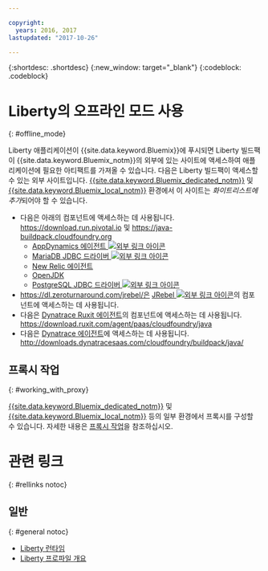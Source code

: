 ```yaml
---

copyright:
  years: 2016, 2017
lastupdated: "2017-10-26"

---
```


{:shortdesc: .shortdesc}
{:new_window: target="_blank"}
{:codeblock: .codeblock}


# Liberty의 오프라인 모드 사용
{: #offline_mode}

Liberty 애플리케이션이 {{site.data.keyword.Bluemix}}에 푸시되면 Liberty 빌드팩이 {{site.data.keyword.Bluemix_notm}}의 외부에 있는 사이트에 액세스하여
애플리케이션에 필요한 아티팩트를 가져올 수 있습니다.  다음은 Liberty 빌드팩이 액세스할 수 있는 외부 사이트입니다.  [{{site.data.keyword.Bluemix_dedicated_notm}}](/docs/dedicated/index.html#dedicated) 및
[{{site.data.keyword.Bluemix_local_notm}}](/docs/local/index.html#local) 환경에서 이 사이트는 *화이트리스트에 추가*되어야 할 수 있습니다.

* 다음은 아래의 컴포넌트에 액세스하는 데 사용됩니다. https://download.run.pivotal.io 및 https://java-buildpack.cloudfoundry.org
  * [AppDynamics 에이전트 ![외부 링크 아이콘](../../icons/launch-glyph.svg "외부 링크 아이콘")](https://www.appdynamics.com/)
  * [MariaDB JDBC 드라이버 ![외부 링크 아이콘](../../icons/launch-glyph.svg "외부 링크 아이콘")](https://mariadb.com/)
  * [New Relic 에이전트](newRelic.html)
  * [OpenJDK](customizingJRE.html#OpenJDK)
  * [PostgreSQL JDBC 드라이버 ![외부 링크 아이콘](../../icons/launch-glyph.svg "외부 링크 아이콘")](https://www.postgresql.org)
* https://dl.zeroturnaround.com/jrebel/은 [JRebel ![외부 링크 아이콘](../../icons/launch-glyph.svg "외부 링크 아이콘")](https://zeroturnaround.com/software/jrebel/)의 컴포넌트에 액세스하는 데 사용됩니다.
* 다음은 [Dynatrace Ruxit 에이전트](dynatrace.html)의 컴포넌트에 액세스하는 데 사용됩니다. https://download.ruxit.com/agent/paas/cloudfoundry/java
* 다음은 [Dynatrace 에이전트](dynatrace.html)에 액세스하는 데 사용됩니다. http://downloads.dynatracesaas.com/cloudfoundry/buildpack/java/

## 프록시 작업
{: #working_with_proxy}

[{{site.data.keyword.Bluemix_dedicated_notm}}](/docs/dedicated/index.html#dedicated) 및
[{{site.data.keyword.Bluemix_local_notm}}](/docs/local/index.html#local) 등의 일부 환경에서 프록시를 구성할 수 있습니다. 자세한 내용은
[프록시 작업](/docs/runtimes/common/workingWithProxy.html)을 참조하십시오.

# 관련 링크
{: #rellinks notoc}
## 일반
{: #general notoc}
* [Liberty 런타임](index.html)
* [Liberty 프로파일 개요](http://www-01.ibm.com/support/knowledgecenter/SSAW57_8.5.5/com.ibm.websphere.wlp.nd.doc/ae/cwlp_about.html)
